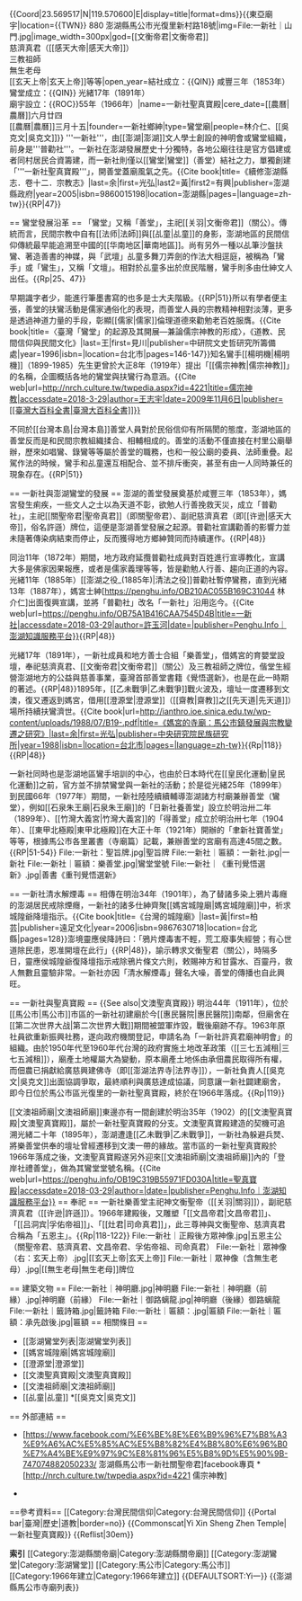 {{Coord|23.569517|N|119.570600|E|display=title|format=dms}}{{東亞廟宇|location={{TWN}} 880 澎湖縣馬公市光復里新村路18號|img=File:一新社｜山門.jpg|image_width=300px|god=[[文衡帝君|文衡帝君]]<br/>慈濟真君（[[感天大帝|感天大帝]]）<br/>三教祖師<br/>無生老母<br/>[[玄天上帝|玄天上帝]]等等|open_year=結社成立：{{QIN}} 咸豐三年（1853年）<br/>鸞堂成立：{{QIN}} 光緒17年（1891年）<br/>廟宇設立：{{ROC}}55年（1966年）|name=一新社聖真寶殿|cere_date=[[農曆|農曆]]六月廿四<br/>[[農曆|農曆]]三月十五|founder=一新社鄉紳|type=鸞堂廟|people=林介仁、[[吳克文|吳克文]]}}
'''一新社'''，由[[澎湖|澎湖]]文人學士創設的神明會或鸞堂組織，前身是'''普勸社'''。一新社在澎湖發展歷史十分獨特，各地公廟往往是官方倡建或者同村居民合資籌建，而一新社則僅以[[鸞堂|鸞堂]]（善堂）結社之力，單獨創建「'''一新社聖真寶殿'''」，開善堂蓋廟風氣之先。<ref name=":0">{{Cite book|title=《續修澎湖縣志．卷十二．宗教志》|last=余|first=光弘|last2=黃|first2=有興|publisher=澎湖縣政府|year=2005|isbn=9860015198|location=澎湖縣|pages=|language=zh-tw}}</ref>{{RP|47}}

== 鸞堂發展沿革 ==
「鸞堂」又稱「善堂」，主祀[[关羽|文衡帝君]]（關公）。傳統而言，民間宗教中自有[[法师|法師]]與[[乩童|乩童]]的身影，澎湖地區的民間信仰傳統最早能追溯至中國的[[华南地区|華南地區]]。尚有另外一種以乩筆沙盤扶鸞、著造善書的神媒，與「武壇」乩童多舞刀弄劍的作法大相逕庭，被稱為「鸞手」或「鸞生」，又稱「文壇」。相對於乩童多出於庶民階層，鸞手則多由仕紳文人出任。<ref name=":0" />{{Rp|25、47}}

早期識字者少，能進行筆墨書寫的也多是士大夫階級。<ref name=":0" />{{RP|51}}所以有學者便主張，善堂的扶鸞活動是儒家通俗化的表現，而善堂人員的宗教精神相對淡薄，更多是透過神道力量的手段，彰顯[[儒家|儒家]]倫理道德來勸勉老百姓服膺。<ref>{{Cite book|title=〈臺灣「鸞堂」的起源及其開展—兼論儒宗神教的形成〉，《道教、民間信仰與民間文化》|last=王|first=見川|publisher=中研院文史哲研究所籌備處|year=1996|isbn=|location=台北市|pages=146-147}}</ref>知名鸞手[[楊明機|楊明機]]（1899-1985）先生更曾於大正8年（1919年）提出「[[儒宗神教|儒宗神教]]」的名稱，企圖概括各地的鸞堂與扶鸞行為意涵。<ref>{{Cite web|url=http://nrch.culture.tw/twpedia.aspx?id=4221|title=儒宗神教|accessdate=2018-3-29|author=王志宇|date=2009年11月6日|publisher=[[臺灣大百科全書|臺灣大百科全書]]}}</ref>

不同於[[台灣本島|台灣本島]]善堂人員對於民俗信仰有所隔閡的態度，澎湖地區的善堂反而是和民間宗教組織揉合、相輔相成的。善堂的活動不僅直接在村里公廟舉辦，歷來如唱鸞、錄鸞等等屬於善堂的職務，也和一般公廟的委員、法師重疊。起駕作法的時候，鸞手和乩童還互相配合、並不排斥衝突，甚至有由一人同時兼任的現象存在。<ref name=":0" />{{RP|51}}

== 一新社與澎湖鸞堂的發展 ==
澎湖的善堂發展奠基於咸豐三年（1853年），媽宮發生痢疾，一些文人之士以為天道不彰，欲勉人行善挽救天災，成立「普勸社」，主祀[[關聖帝君|聖帝真君]]（即關聖帝君）、副祀慈濟真君（即[[许逊|感天大帝]]，俗名許遜）牌位，這便是澎湖善堂發展之起源。普勸社宣講勸善的影響力並未隨著傳染病結束而停止，反而獲得地方鄉紳贊同而持續運作。<ref name=":1" /><ref name=":0" />{{RP|48}}

同治11年（1872年）期間，地方政府延攬普勸社成員對百姓進行宣導教化，宣講大多是佛家因果報應，或者是儒家義理等等，皆是勸勉人行善、趨向正道的內容。光緒11年（1885年）[[澎湖之役_(1885年)|清法之役]]普勸社暫停鸞務，直到光緒13年（1887年），媽宮士紳[https://penghu.info/OB210AC055B169C31044 林介仁]出面復興宣講，並將「普勸社」改名「一新社」沿用迄今。<ref name=":1">{{Cite web|url=https://penghu.info/OB75A1B416CAA7545D4B|title=一新社|accessdate=2018-03-29|author=許玉河|date=|publisher=Penghu.Info｜澎湖知識服務平台}}</ref><ref name=":0" />{{RP|48}}

光緒17年（1891年），一新社成員和地方善士合組「樂善堂」，借媽宮的育嬰堂設壇，奉祀慈濟真君、[[文衡帝君|文衡帝君]]（關公）及三教祖師之牌位，偕堂生經營澎湖地方的公益與慈善事業，臺灣首部善堂書籍《覺悟選新》，也是在此一時期的著述。<ref name=":0" />{{RP|48}}1895年，[[乙未戰爭|乙未戰爭]]戰火波及，壇址一度遷移到文澳，復又遷返到媽宮，借用[[澄源堂|澄源堂]]（[[齋教|齋教]]之[[先天道|先天道]]）場所持續扶鸞濟世。<ref name=":2">{{Cite book|url=http://ianthro.ioe.sinica.edu.tw/wp-content/uploads/1988/07/B19-.pdf|title=《媽宮的寺廟：馬公市鎮發展與宗教變遷之研究》|last=余|first=光弘|publisher=中央研究院民族研究所|year=1988|isbn=|location=台北市|pages=|language=zh-tw}}</ref>{{Rp|118}}<ref name=":0" />{{RP|48}}

一新社同時也是澎湖地區鸞手培訓的中心，也由於日本時代在[[皇民化運動|皇民化運動]]之前，官方並不排禁鸞堂與一新社的活動；於是從光緒25年（1899年）到民國66年（1977年）期間，一新社陸陸續續輔導澎湖諸方村廟兼辦善堂（鸞堂），例如[[石泉朱王廟|石泉朱王廟]]的「日新社養善堂」設立於明治卅二年（1899年）、[[竹灣大義宮|竹灣大義宮]]的「得善堂」成立於明治卅七年（1904年）、[[東甲北極殿|東甲北極殿]]在大正十年（1921年）開辦的「聿新社寶善堂」等等，根據馬公市各里叢書（寺廟篇）記載，兼辦善堂的宮廟有高達45間之數。<ref name=":1" /><ref name=":0" />{{RP|51-54}}<gallery widths="150" mode="packed-hover">
File:一新社：聖旨牌.jpg|聖旨牌
File:一新社｜匾額：一新社.jpg|一新社
File:一新社｜匾額：樂善堂.jpg|鸞堂堂號
File:一新社｜《重刊覺悟選新》.jpg|善書《重刊覺悟選新》
</gallery>

==  一新社清水解煙毒  ==
相傳在明治34年（1901年），為了替諸多染上鴉片毒癮的澎湖居民戒除煙癮，一新社的諸多仕紳齊聚[[媽宮城隍廟|媽宮城隍廟]]中，祈求城隍爺降壇指示。<ref name=":3">{{Cite book|title=《台灣的城隍廟》|last=黃|first=柏芸|publisher=遠足文化|year=2006|isbn=9867630718|location=台北縣|pages=128}}</ref>澎境靈應侯降詩曰：「鴉片煙毒害不輕，荒工廢事失經營；有心世道除民患，恩准開壇在此行」<ref name=":0" />{{RP|48}}，諭示轉求文衡聖君（關公），時隔多日，靈應侯城隍爺復降壇指示戒除鴉片條文六則，敕賜神方和甘露水、百靈丹，救人無數且靈驗非常。<ref name=":3" />一新社亦因「清水解煙毒」聲名大噪，善堂的傳播也自此興旺。<ref name=":1" />

== 一新社與聖真寶殿 ==
{{See also|文澳聖真寶殿}}
明治44年（1911年），位於[[馬公市|馬公市]]市區的一新社初建廟於今[[惠民醫院|惠民醫院]]南鄰，但廟舍在[[第二次世界大战|第二次世界大戰]]期間被盟軍炸毀，戰後廟跡不存。1963年原社員欲重新振興社務，遂向政府機關登記，申請名為「一新社許真君廟神明會」的組織。由於1950年代至1960年代台灣的政府實施土地改革政策（[[三七五減租|三七五減租]]），廟產土地權屬大為變動，原本廟產土地係由承佃農民取得所有權，而佃農已捐獻給廣慈興建佛寺（即[[澎湖法界寺|法界寺]]），一新社負責人[[吳克文|吳克文]]出面協調爭取，最終順利與廣慈達成協議，同意讓一新社闢建廟舍，即今日位於馬公市區光復里的一新社聖真寶殿，終於在1966年落成。<ref name=":1" /><ref name=":2" />{{Rp|119}} 

[[文澳祖師廟|文澳祖師廟]]東邊亦有一間創建於明治35年（1902）的[[文澳聖真寶殿|文澳聖真寶殿]]，屬於一新社聖真寶殿的分支。文澳聖真寶殿建造的契機可追溯光緒二十年（1895年），澎湖遭逢[[乙未戰爭|乙未戰爭]]，一新社為躲避兵燹、將樂善堂供奉的壇址曾經遷移到文澳一帶的緣故。當市區的一新社聖真寶殿於1966年落成之後，文澳聖真寶殿遂另外迎來[[文澳祖師廟|文澳祖師廟]]內的「登岸社禮善堂」，做為其鸞堂堂號名稱。<ref>{{Cite web|url=https://penghu.info/OB19C319B55971FD030A|title=聖真寶殿|accessdate=2018-03-29|author=|date=|publisher=Penghu.Info｜澎湖知識服務平台}}</ref>
== 奉祀 ==
一新社樂善堂主祀神文衡聖帝（[[关羽|關羽]]），副祀慈濟真君（[[许逊|許遜]]）。1966年建殿後，又雕塑「[[文昌帝君|文昌帝君]]」、「[[吕洞宾|孚佑帝祖]]」、「[[灶君|司命真君]]」，此三尊神與文衡聖帝、慈濟真君合稱為「五恩主」。<ref name=":2" />{{Rp|118-122}}<gallery widths="150" heights="150" mode="packed-hover">
File:一新社｜正殿後方眾神像.jpg|五恩主公（關聖帝君、慈濟真君、文昌帝君、孚佑帝祖、司命真君）
File:一新社｜眾神像（右：玄天上帝）.jpg|[[玄天上帝|玄天上帝]]
File:一新社｜眾神像（含無生老母）.jpg|[[無生老母|無生老母]]牌位
</gallery>

== 建築文物 ==
<gallery widths="150" mode="packed-hover">
File:一新社｜神明廳.jpg|神明廳
File:一新社｜神明廳（前緣）.jpg|神明廳（前緣）
File:一新社｜御路螭龍.jpg|神明廳（後緣）御路螭龍
File:一新社｜籤詩箱.jpg|籤詩箱
File:一新社｜匾額：.jpg|匾額
File:一新社｜匾額：承先啟後.jpg|匾額
</gallery>
== 相關條目 ==

* [[澎湖鸞堂列表|澎湖鸞堂列表]]
* [[媽宮城隍廟|媽宮城隍廟]]
* [[澄源堂|澄源堂]]
* [[文澳聖真寶殿|文澳聖真寶殿]]
* [[文澳祖師廟|文澳祖師廟]]
* [[乩童|乩童]]
*[[吳克文|吳克文]]

== 外部連結 ==

* [https://www.facebook.com/%E6%BE%8E%E6%B9%96%E7%B8%A3%E9%A6%AC%E5%85%AC%E5%B8%82%E4%B8%80%E6%96%B0%E7%A4%BE%E9%97%9C%E8%81%96%E5%B8%9D%E5%90%9B-747074882050233/ 澎湖縣馬公市一新社關聖帝君]facebook專頁
*[http://nrch.culture.tw/twpedia.aspx?id=4221 儒宗神教]

* 

==參考資料==
[[Category:台灣民間信仰|Category:台灣民間信仰]]
{{Portal bar|臺灣|歷史|道教|border=no}}
{{Commonscat|Yi Xin Sheng Zhen Temple|一新社聖真寶殿}}
{{Reflist|30em}}

__索引__
[[Category:澎湖縣關帝廟|Category:澎湖縣關帝廟]]
[[Category:澎湖鸞堂|Category:澎湖鸞堂]]
[[Category:馬公市|Category:馬公市]]
[[Category:1966年建立|Category:1966年建立]]
{{DEFAULTSORT:Yi一}}
{{澎湖縣馬公市寺廟列表}}